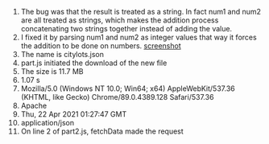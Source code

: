 1. The bug was that the result is treated as a string. In fact num1 and num2 are all treated as strings, which makes the addition process concatenating two strings together instead of adding the value.
2. I fixed it by parsing num1 and num2 as integer values that way it forces the addition to be done on numbers. [screenshot](/part3/part3-fix-ss.PNG)
3. The name is citylots.json
4. part.js initiated the download of the new file
5. The size is 11.7 MB
6. 1.07 s
7. Mozilla/5.0 (Windows NT 10.0; Win64; x64) AppleWebKit/537.36 (KHTML, like Gecko) Chrome/89.0.4389.128 Safari/537.36
8. Apache
9. Thu, 22 Apr 2021 01:27:47 GMT
10. application/json
11. On line 2 of part2.js, fetchData made the request